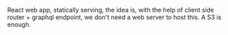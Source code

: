 React web app, statically serving, the idea is, with the help of client side router + graphql endpoint, we don't need a web server to host this. A S3 is enough.